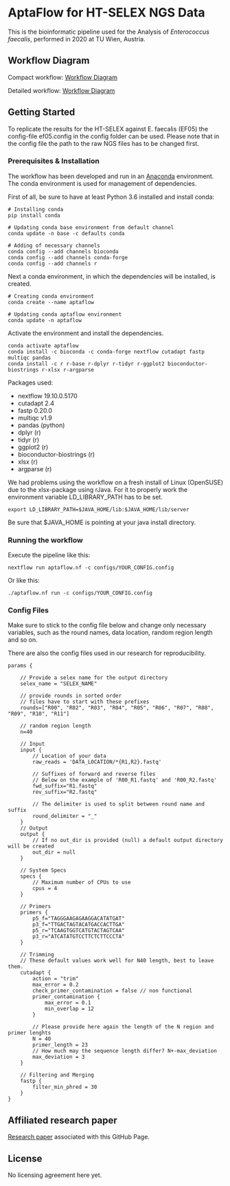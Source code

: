 # AptaFlow for HT-SELEX NGS Data

This is the bioinformatic pipeline used for the Analysis of *Enterococcus faecalis*, performed in 2020 at TU Wien, Austria.

## Workflow Diagram

Compact workflow: [Workflow Diagram](figures/bioinformatic_wf_compact.jpg)

Detailed workflow: [Workflow Diagram](figures/bioinformatic_wf_detailed.svg)

## Getting Started

To replicate the results for the HT-SELEX against E. faecalis (EF05) the config-file ef05.config in the config folder can be used.
Please note that in the config file the path to the raw NGS files has to be changed first.

### Prerequisites & Installation

The workflow has been developed and run in an [Anaconda](https://www.anaconda.com/understanding-conda-and-pip/) environment.
The conda environment is used for management of dependencies.

First of all, be sure to have at least Python 3.6 installed and install conda:
```
# Installing conda
pip install conda

# Updating conda base environment from default channel
conda update -n base -c defaults conda

# Adding of necessary channels
conda config --add channels bioconda
conda config --add channels conda-forge
conda config --add channels r
```

Next a conda environment, in which the dependencies will be installed, is created.
```
# Creating conda environment
conda create --name aptaflow

# Updating conda aptaflow environment
conda update -n aptaflow

```

Activate the environment and install the dependencies.
```
conda activate aptaflow
conda install -c bioconda -c conda-forge nextflow cutadapt fastp multiqc pandas
conda install -c r r-base r-dplyr r-tidyr r-ggplot2 bioconductor-biostrings r-xlsx r-argparse  
```

Packages used:

- nextflow 19.10.0.5170
- cutadapt 2.4
- fastp 0.20.0
- multiqc v1.9
- pandas (python)
- dplyr (r)
- tidyr (r)
- ggplot2 (r)
- bioconductor-biostrings (r)
- xlsx (r)
- argparse (r)


We had problems using the workflow on a fresh install of Linux (OpenSUSE) due to the xlsx-package using rJava.
For it to properly work the environment variable LD_LIBRARY_PATH has to be set.
```
export LD_LIBRARY_PATH=$JAVA_HOME/lib:$JAVA_HOME/lib/server
```
Be sure that $JAVA_HOME is pointing at your java install directory.

### Running the workflow

Execute the pipeline like this:
```
nextflow run aptaflow.nf -c configs/YOUR_CONFIG.config
```
Or like this:
```
./aptaflow.nf run -c configs/YOUR_CONFIG.config
```


### Config Files

Make sure to stick to the config file below and change only necessary variables,
such as the round names, data location, random region length and so on.

There are also the config files used in our research for reproducibility.
```
params {

    // Provide a selex name for the output directory
    selex_name = "SELEX_NAME"

    // provide rounds in sorted order
    // files have to start with these prefixes
    rounds=["R00", "R02", "R03", "R04", "R05", "R06", "R07", "R08", "R09", "R10", "R11"]

    // random region length
    n=40

    // Input
    input {
        // Location of your data
        raw_reads = 'DATA_LOCATION/*{R1,R2}.fastq'
        
        // Suffixes of forward and reverse files
        // Below on the example of 'R00_R1.fastq' and 'R00_R2.fastq'
        fwd_suffix="R1.fastq"
        rev_suffix="R2.fastq"
        
        // The delimiter is used to split between round name and suffix
        round_delimiter = "_"
    }
    // Output
    output {
        // If no out_dir is provided (null) a default output directory will be created
        out_dir = null
    }

    // System Specs
    specs {
        // Maximum number of CPUs to use
        cpus = 4
    }

    // Primers
    primers {
        p5_f="TAGGGAAGAGAAGGACATATGAT"
        p3_f="TTGACTAGTACATGACCACTTGA"
        p5_r="TCAAGTGGTCATGTACTAGTCAA"
        p3_r="ATCATATGTCCTTCTCTTCCCTA"
    }

    // Trimming
    // These default values work well for N40 length, best to leave them.
    cutadapt {
        action = "trim"
        max_error = 0.2
        check_primer_contamination = false // non functional
        primer_contamination {
            max_error = 0.1
            min_overlap = 12
        }
        
        // Please provide here again the length of the N region and primer lenghts
        N = 40
        primer_length = 23
        // How much may the sequence length differ? N+-max_deviation
        max_deviation = 3
    }

    // Filtering and Merging
    fastp {
        filter_min_phred = 30
    }
}
```

## Affiliated research paper

[Research paper](#) associated with this GitHub Page.

## License

No licensing agreement here yet.


